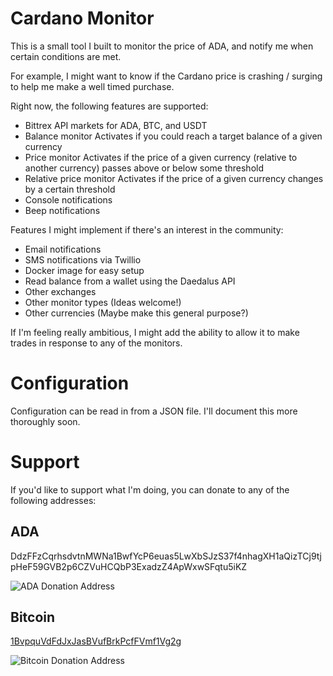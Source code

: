 # Cardano Monitor

This is a small tool I built to monitor the price of ADA, and notify me when certain conditions are met.

For example, I might want to know if the Cardano price is crashing / surging to help me make a well timed purchase.

Right now, the following features are supported:
 - Bittrex API markets for ADA, BTC, and USDT
 - Balance monitor
   Activates if you could reach a target balance of a given currency
 - Price monitor
   Activates if the price of a given currency (relative to another currency) passes above or below some threshold
 - Relative price monitor
   Activates if the price of a given currency changes by a certain threshold
 - Console notifications
 - Beep notifications

Features I might implement if there's an interest in the community:
 - Email notifications
 - SMS notifications via Twillio
 - Docker image for easy setup
 - Read balance from a wallet using the Daedalus API
 - Other exchanges
 - Other monitor types (Ideas welcome!)
 - Other currencies (Maybe make this general purpose?)

If I'm feeling really ambitious, I might add the ability to allow it to make trades in response to any of the monitors.

# Configuration
Configuration can be read in from a JSON file.  I'll document this more thoroughly soon.

# Support
If you'd like to support what I'm doing, you can donate to any of the following addresses:

## ADA
DdzFFzCqrhsdvtnMWNa1BwfYcP6euas5LwXbSJzS37f4nhagXH1aQizTCj9tjpHeF59GVB2p6CZVuHCQbP3ExadzZ4ApWxwSFqtu5iKZ

![ADA Donation Address](https://chart.googleapis.com/chart?cht=qr&chs=256x256&chl=DdzFFzCqrhsdvtnMWNa1BwfYcP6euas5LwXbSJzS37f4nhagXH1aQizTCj9tjpHeF59GVB2p6CZVuHCQbP3ExadzZ4ApWxwSFqtu5iKZ&chld=L)

## Bitcoin
[1BvpquVdFdJxJasBVufBrkPcfFVmf1Vg2g](bitcoin:1BvpquVdFdJxJasBVufBrkPcfFVmf1Vg2g?message=Cardano%20Monitor%20Donations)

![Bitcoin Donation Address](https://chart.googleapis.com/chart?cht=qr&chs=256x256&chl=bitcoin:1BvpquVdFdJxJasBVufBrkPcfFVmf1Vg2g?message=Cardano%2520Monitor%2520Donations&chld=L)